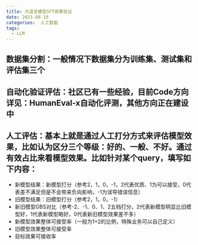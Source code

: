 ```yaml
---
title: 大语言模型SFT效果验证
date: 2023-08-10
categories:  人工智能
tags:
  - LLM
---
```


## 数据集分割：一般情况下数据集分为训练集、测试集和评估集三个
## 自动化验证评估：社区已有一些经验，目前Code方向详见：HumanEval-x自动化评测，其他方向正在建设中
## 人工评估：基本上就是通过人工打分方式来评估模型效果，比如认为区分三个等级：好的、一般、不好。通过有效占比来看模型效果。比如针对某个query，填写如下内容：
* 新模型结果：新模型打分（参考2，1，0，-1，2代表优质、1为可以接受，0代表差不满足但是不会带来负向影响，-1为误导错误信息）
* 旧模型结果：旧模型打分（参考2，1，0，-1）
* 新旧模型GBS对比（参考-2、-1、0、1、2五档打分，2代表新模型明显比旧模型好，1代表新模型略好，0代表新旧模型效果差不多）
* 新模型效果整体可接受率（一般为1+2的比例，特殊业务可以自己定义）
* 旧模型效果整体可接受率
* 目标效果可接收率